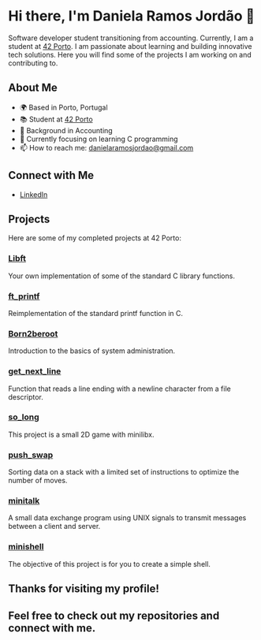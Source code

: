 # Hi there, I'm Daniela Ramos Jordão 👋

Software developer student transitioning from accounting. Currently, I am a student at [42 Porto](https://www.42porto.com). I am passionate about learning and building innovative tech solutions. Here you will find some of the projects I am working on and contributing to.

## About Me

- 🌍 Based in Porto, Portugal
- 📚 Student at [42 Porto](https://www.42porto.com)
- 💼 Background in Accounting
- 🌱 Currently focusing on learning C programming
- 📫 How to reach me: [danielaramosjordao@gmail.com](mailto:danielaramosjordao@gmail.com)
  
## Connect with Me

- [LinkedIn](https://linkedin.com/in/daniela-ramos-jordao/)

## Projects

Here are some of my completed projects at 42 Porto:

### [Libft](https://github.com/danielarjordao/Libft.git)
Your own implementation of some of the standard C library functions.

### [ft_printf](https://github.com/danielarjordao/ft_printf.git)
Reimplementation of the standard printf function in C.

### [Born2beroot](https://github.com/danielarjordao/Born2beroot.git)
Introduction to the basics of system administration.

### [get_next_line](https://github.com/danielarjordao/get_next_line.git)
Function that reads a line ending with a newline character from a file descriptor.

### [so_long](https://github.com/danielarjordao/so_long)
This project is a small 2D game with minilibx.

### [push_swap](https://github.com/danielarjordao/push_swap)
Sorting data on a stack with a limited set of instructions to optimize the number of moves.

### [minitalk](https://github.com/danielarjordao/minitalk)
A small data exchange program using UNIX signals to transmit messages between a client and server.

### [minishell](https://github.com/danielarjordao/minishell)
The objective of this project is for you to create a simple shell.



## Thanks for visiting my profile! 
## Feel free to check out my repositories and connect with me.
